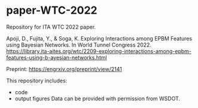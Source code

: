 # paper-WTC-2022

Repository for ITA WTC 2022 paper.

Apoji, D., Fujita, Y., & Soga, K. Exploring Interactions among EPBM Features using Bayesian Networks. In World Tunnel Congress 2022. https://library.ita-aites.org/wtc/2209-exploring-interactions-among-epbm-features-using-b-ayesian-networks.html

Preprint: https://engrxiv.org/preprint/view/2141

This repository includes:
- code
- output figures
Data can be provided with permission from WSDOT.
